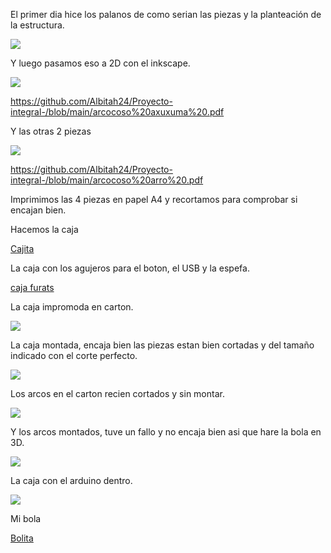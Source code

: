 
El primer dia hice los palanos de como serian las piezas y la planteación de la estructura.

![](https://github.com/Albitah24/Proyecto-integral-/blob/main/Plano%20proyecto%20bola%20lapara.jpeg)

Y luego pasamos eso a 2D con el inkscape.

![](https://github.com/Albitah24/Proyecto-integral-/blob/main/Captura%20de%20pantalla%20de%202021-04-29%2012-19-50.png)

https://github.com/Albitah24/Proyecto-integral-/blob/main/arcocoso%20axuxuma%20.pdf

Y las otras 2 piezas

![](https://github.com/Albitah24/Proyecto-integral-/blob/main/Captura%20de%20pantalla%20de%202021-04-30%2010-50-10.png)

https://github.com/Albitah24/Proyecto-integral-/blob/main/arcocoso%20arro%20.pdf

Imprimimos las 4 piezas en papel A4 y recortamos para comprobar si encajan bien.


Hacemos la caja


[Cajita](https://github.com/Albitah24/Proyecto-integral-/blob/main/box.svg)

La caja con los agujeros para el boton, el USB y la espefa.

[caja furats](https://github.com/Albitah24/Proyecto-integral-/blob/main/box%20agujero%20.pdf)

La caja impromoda en carton.

![](https://github.com/Albitah24/Proyecto-integral-/blob/main/Captura%20de%20pantalla%20de%202021-05-05%2008-50-26.png)

La caja montada, encaja bien las piezas estan bien cortadas y del tamaño indicado con el corte perfecto.

![](https://github.com/Albitah24/Proyecto-integral-/blob/main/Captura%20de%20pantalla%20de%202021-05-05%2008-50-47.png)

Los arcos en el carton recien cortados y sin montar.

![](https://github.com/Albitah24/Proyecto-integral-/blob/main/Captura%20de%20pantalla%20de%202021-05-05%2008-52-04.png)

Y los arcos montados, tuve un fallo y no encaja bien asi que hare la bola en 3D.

![](https://github.com/Albitah24/Proyecto-integral-/blob/main/Captura%20de%20pantalla%20de%202021-05-05%2008-51-22.png)

La caja con el arduino dentro.

![](https://github.com/Albitah24/Proyecto-integral-/blob/main/Captura%20de%20pantalla%20de%202021-05-05%2008-49-47.png)

Mi bola 

[Bolita](https://github.com/Albitah24/Proyecto-integral-/blob/main/Fantabulous%20Wolt-Stantia.stl)
